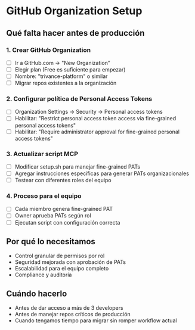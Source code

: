 # GitHub Organization Setup

## Qué falta hacer antes de producción

### 1. Crear GitHub Organization
- [ ] Ir a GitHub.com → "New Organization"
- [ ] Elegir plan (Free es suficiente para empezar)
- [ ] Nombre: "trivance-platform" o similar
- [ ] Migrar repos existentes a la organización

### 2. Configurar política de Personal Access Tokens  
- [ ] Organization Settings → Security → Personal access tokens
- [ ] Habilitar: "Restrict personal access token access via fine-grained personal access tokens"
- [ ] Habilitar: "Require administrator approval for fine-grained personal access tokens"

### 3. Actualizar script MCP
- [ ] Modificar setup.sh para manejar fine-grained PATs
- [ ] Agregar instrucciones específicas para generar PATs organizacionales
- [ ] Testear con diferentes roles del equipo

### 4. Proceso para el equipo
- [ ] Cada miembro genera fine-grained PAT
- [ ] Owner aprueba PATs según rol
- [ ] Ejecutan script con configuración correcta

## Por qué lo necesitamos
- Control granular de permisos por rol
- Seguridad mejorada con aprobación de PATs
- Escalabilidad para el equipo completo
- Compliance y auditoría

## Cuándo hacerlo
- Antes de dar acceso a más de 3 developers
- Antes de manejar repos críticos de producción
- Cuando tengamos tiempo para migrar sin romper workflow actual